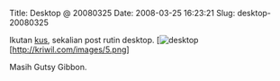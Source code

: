 Title: Desktop @ 20080325
Date: 2008-03-25 16:23:21
Slug: desktop-20080325

Ikutan [kus](http://kusaeni.com/blog/zenheron), sekalian post rutin desktop.
[![desktop](http://kriwil.com/images/5t.png)[http://kriwil.com/images/5.png]

Masih Gutsy Gibbon.
